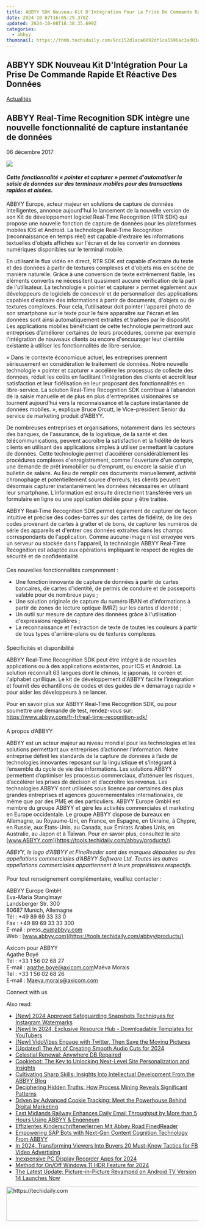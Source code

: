 ```yaml
---
title: ABBYY SDK Nouveau Kit D'Intégration Pour La Prise De Commande Rapide Et Réactive Des Données
date: 2024-10-07T16:05:29.370Z
updated: 2024-10-08T18:38:35.699Z
categories:
  - abbyy
thumbnail: https://thmb.techidaily.com/9cc152d1aca0892df1ca5596ac3ad03cce388893be920721cefd3090f694d72e.png
---
```


## ABBYY SDK Nouveau Kit D'Intégration Pour La Prise De Commande Rapide Et Réactive Des Données

[Actualités](https://tools.techidaily.com/abbyy/products/)

## ABBYY Real-Time Recognition SDK intègre une nouvelle fonctionnalité de capture instantanée de données

06 décembre 2017

![](https://content.abbyy.com/-/media/project/abbyy/abbyy/branchtemplates/shutterstock_1272462163_1296-x-729.jpg?h=729&iar=0&w=1296)

#### _Cette fonctionnalité « pointer et capturer » permet d'automatiser la saisie de données sur des terminaux mobiles pour des transactions rapides et aisées_.

  
ABBYY Europe, acteur majeur en solutions de capture de données intelligentes, annonce aujourd'hui le lancement de la nouvelle version de son Kit de développement logiciel Real-Time Recognition (RTR SDK) qui propose une nouvelle fonction de capture de données pour les plateformes mobiles IOS et Android. La technologie Real-Time Recognition (reconnaissance en temps réel) est capable d'extraire les informations textuelles d'objets affichés sur l'écran et de les convertir en données numériques disponibles sur le terminal mobile.

  
En utilisant le flux vidéo en direct, RTR SDK est capable d'extraire du texte et des données à partir de textures complexes et d'objets mis en scène de manière naturelle. Grâce à une conversion de texte extrêmement fiable, les éléments convertis ne nécessitent quasiment aucune vérification de la part de l'utilisateur. La technologie « pointer et capturer » permet également aux développeurs de logiciels de concevoir et de personnaliser des applications capables d'extraire des informations à partir de documents, d'objets ou de textures complexes. Pour cela, l’utilisateur doit pointer l'appareil photo de son smartphone sur le texte pour le faire apparaître sur l'écran et les données sont ainsi automatiquement extraites et traitées par le dispositif. Les applications mobiles bénéficiant de cette technologie permettront aux entreprises d’améliorer certaines de leurs procédures, comme par exemple l'intégration de nouveaux clients ou encore d'encourager leur clientèle existante à utiliser les fonctionnalités de libre-service.

  
« Dans le contexte économique actuel, les entreprises prennent sérieusement en considération le traitement de données. Notre nouvelle technologie « pointer et capturer » accélère les processus de collecte des données, réduit les coûts en facilitant l'intégration des clients et accroît leur satisfaction et leur fidélisation en leur proposant des fonctionnalités en libre-service. La solution Real-Time Recognition SDK contribue à l’abandon de la saisie manuelle et de plus en plus d'entreprises visionnaires se tournent aujourd’hui vers la reconnaissance et la capture instantanée de données mobiles. », explique Bruce Orcutt, le Vice-président Senior du service de marketing produit d'ABBYY.

  
De nombreuses entreprises et organisations, notamment dans les secteurs des banques, de l'assurance, de la logistique, de la santé et des télécommunications, peuvent accroître la satisfaction et la fidélité de leurs clients en utilisant des applications simples à utiliser permettant la capture de données. Cette technologie permet d’accélérer considérablement les procédures complexes d'enregistrement, comme l'ouverture d'un compte, une demande de prêt immobilier ou d'emprunt, ou encore la saisie d'un bulletin de salaire. Au lieu de remplir ces documents manuellement, activité chronophage et potentiellement source d'erreurs, les clients peuvent désormais capturer instantanément les données nécessaires en utilisant leur smartphone. L'information est ensuite directement transférée vers un formulaire en ligne ou une application dédiée pour y être traitée.

  
ABBYY Real-Time Recognition SDK permet également de capturer de façon intuitive et précise des codes-barres sur des cartes de fidélité, de lire des codes provenant de cartes à gratter et de bons, de capturer les numéros de série des appareils et d'entrer ces données extraites dans les champs correspondants de l'application. Comme aucune image n'est envoyée vers un serveur ou stockée dans l'appareil, la technologie ABBYY Real-Time Recognition est adaptée aux opérations impliquant le respect de règles de sécurité et de confidentialité.

####   
Ces nouvelles fonctionnalités comprennent :

* Une fonction innovante de capture de données à partir de cartes bancaires, de cartes d'identité, de permis de conduire et de passeports valable pour de nombreux pays ;
* Une solution originale de capture du numéro IBAN et d'informations à partir de zones de lecture optique (MRZ) sur les cartes d'identité ;
* Un outil sur mesure de capture des données grâce à l'utilisation d'expressions régulières ;
* La reconnaissance et l'extraction de texte de toutes les couleurs à partir de tous types d'arrière-plans ou de textures complexes.

####   
Spécificités et disponibilité

  
ABBYY Real-Time Recognition SDK peut être intégré à de nouvelles applications ou à des applications existantes, pour IOS et Android. La solution reconnaît 63 langues dont le chinois, le japonais, le coréen et l'alphabet cyrillique. Le kit de développement d'ABBYY facilite l’intégration et fournit des échantillons de codes et des guides de « démarrage rapide » pour aider les développeurs à se lancer.

Pour en savoir plus sur ABBYY Real-Time Recognition SDK, ou pour soumettre une demande de test, rendez-vous sur: https://www.abbyy.com/fr-fr/real-time-recognition-sdk/

####   
A propos d’ABBYY

  
ABBYY est un acteur majeur au niveau mondial pour les technologies et les solutions permettant aux entreprises d’actionner l’information. Notre entreprise définit les standards de la capture de données à l’aide de technologies innovantes reposant sur la linguistique et s’intégrant à l’ensemble du cycle de vie des informations. Les solutions ABBYY permettent d’optimiser les processus commerciaux, d’atténuer les risques, d’accélérer les prises de décision et d’accroître les revenus. Les technologies ABBYY sont utilisées sous licence par certaines des plus grandes entreprises et agences gouvernementales internationales, de même que par des PME et des particuliers. ABBYY Europe GmbH est membre du groupe ABBYY et gère les activités commerciales et marketing en Europe occidentale. Le groupe ABBYY dispose de bureaux en Allemagne, au Royaume-Uni, en France, en Espagne, en Ukraine, à Chypre, en Russie, aux États-Unis, au Canada, aux Émirats Arabes Unis, en Australie, au Japon et à Taïwan. Pour en savoir plus, consultez le site [www.ABBYY.com](https://tools.techidaily.com/abbyy/products/).

_ABBYY, le logo d’ABBYY et FineReader sont des marques déposées ou des appellations commerciales d’ABBYY Software Ltd. Toutes les autres appellations commerciales appartiennent à leurs propriétaires respectifs._

####   
Pour tout renseignement complémentaire, veuillez contacter :

  
ABBYY Europe GmbH  
Eva-Maria Stanglmayr  
Landsberger Str. 300  
80687 Munich, Allemagne  
Tél : +49 89 69 33 33 0  
Fax : +49 89 69 33 33 300  
E-mail : press\_eu@abbyy.com  
Web : [www.abbyy.com](https://tools.techidaily.com/abbyy/products/)

Axicom pour ABBYY  
Agathe Boyé  
Tél : +33 1 56 02 68 27  
E-mail : [agathe.boye@axicom.com](https://tools.techidaily.com/abbyy/products/)Maëva Morais  
Tél : +33 1 56 02 68 26  
E-mail : [Maeva.morais@axicom.com](https://tools.techidaily.com/abbyy/products/)

Connect with us

<ins class="adsbygoogle"
     style="display:block"
     data-ad-format="autorelaxed"
     data-ad-client="ca-pub-7571918770474297"
     data-ad-slot="1223367746"></ins>

<ins class="adsbygoogle"
     style="display:block"
     data-ad-client="ca-pub-7571918770474297"
     data-ad-slot="8358498916"
     data-ad-format="auto"
     data-full-width-responsive="true"></ins>

<span class="atpl-alsoreadstyle">Also read:</span>
<div><ul>
<li><a href="https://instagram-video-files.techidaily.com/new-2024-approved-safeguarding-snapshots-techniques-for-instagram-watermarks/"><u>[New] 2024 Approved Safeguarding Snapshots Techniques for Instagram Watermarks</u></a></li>
<li><a href="https://facebook-video-footage.techidaily.com/new-in-2024-exclusive-resource-hub-downloadable-templates-for-youtubers/"><u>[New] In 2024, Exclusive Resource Hub - Downloadable Templates for YouTubers</u></a></li>
<li><a href="https://twitter-videos.techidaily.com/new-vidovibes-engage-with-twitter-then-save-the-moving-pictures/"><u>[New] VidoVibes Engage with Twitter, Then Save the Moving Pictures</u></a></li>
<li><a href="https://fox-helps.techidaily.com/updated-the-art-of-creating-smooth-audio-cuts-for-2024/"><u>[Updated] The Art of Creating Smooth Audio Cuts for 2024</u></a></li>
<li><a href="https://data-wizards.techidaily.com/celestial-renewal-anywhere-db-repaired/"><u>Celestial Renewal: Anywhere DB Repaired</u></a></li>
<li><a href="https://solve-info.techidaily.com/cookiebot-the-key-to-unlocking-next-level-site-personalization-and-insights/"><u>Cookiebot: The Key to Unlocking Next-Level Site Personalization and Insights</u></a></li>
<li><a href="https://solve-info.techidaily.com/cultivating-sharp-skills-insights-into-intellectual-development-from-the-abbyy-blog/"><u>Cultivating Sharp Skills: Insights Into Intellectual Development From the ABBYY Blog</u></a></li>
<li><a href="https://solve-info.techidaily.com/deciphering-hidden-truths-how-process-mining-reveals-significant-patterns/"><u>Deciphering Hidden Truths: How Process Mining Reveals Significant Patterns</u></a></li>
<li><a href="https://solve-info.techidaily.com/driven-by-advanced-cookie-tracking-meet-the-powerhouse-behind-digital-marketing/"><u>Driven by Advanced Cookie Tracking: Meet the Powerhouse Behind Digital Marketing</u></a></li>
<li><a href="https://solve-info.techidaily.com/east-midlands-railway-enhances-daily-email-throughput-by-more-than-5-hours-using-abbyy-and-engeneum/"><u>East Midlands Railway Enhances Daily Email Throughput by More than 5 Hours Using ABBYY & Engeneum</u></a></li>
<li><a href="https://solve-info.techidaily.com/effizientes-kinderschriftenerlernen-mit-abbey-road-finedreader/"><u>Effizientes Kinderschriftenerlernen Mit Abbey Road FinedReader</u></a></li>
<li><a href="https://solve-info.techidaily.com/empowering-sap-bots-with-next-gen-content-cognition-technology-from-abbyy/"><u>Empowering SAP Bots with Next-Gen Content Cognition Technology From ABBYY</u></a></li>
<li><a href="https://facebook-video-content.techidaily.com/in-2024-transforming-viewers-into-buyers-20-must-know-tactics-for-fb-video-advertising/"><u>In 2024, Transforming Viewers Into Buyers 20 Must-Know Tactics for FB Video Advertising</u></a></li>
<li><a href="https://screen-mirroring-recording.techidaily.com/inexpensive-pc-display-recorder-apps-for-2024/"><u>Inexpensive PC Display Recorder Apps for 2024</u></a></li>
<li><a href="https://extra-skills.techidaily.com/method-for-onoff-windows-11-hdr-feature-for-2024/"><u>Method for On/Off Windows 11 HDR Feature for 2024</u></a></li>
<li><a href="https://buynow-tips.techidaily.com/the-latest-update-picture-in-picture-revamped-on-android-tv-version-14-launches-now/"><u>The Latest Update: Picture-in-Picture Revamped on Android TV Version 14 Launches Now</u></a></li>
</ul></div>

<!-- affiliate ads begin -->
<a href="https://appsumo.8odi.net/c/5597632/2105873/7443" target="_top" id="2105873">
  <img src="//a.impactradius-go.com/display-ad/7443-2105873" border="0" alt="https://techidaily.com" width="728" height="90"/>
</a>
<img height="0" width="0" src="https://appsumo.8odi.net/i/5597632/2105873/7443" style="position:absolute;visibility:hidden;" border="0" />
<!-- affiliate ads end -->


